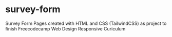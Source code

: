 # survey-form
Survey Form Pages created with HTML and CSS (TailwindCSS) as project to finish Freecodecamp Web Design Responsive Curiculum
 
